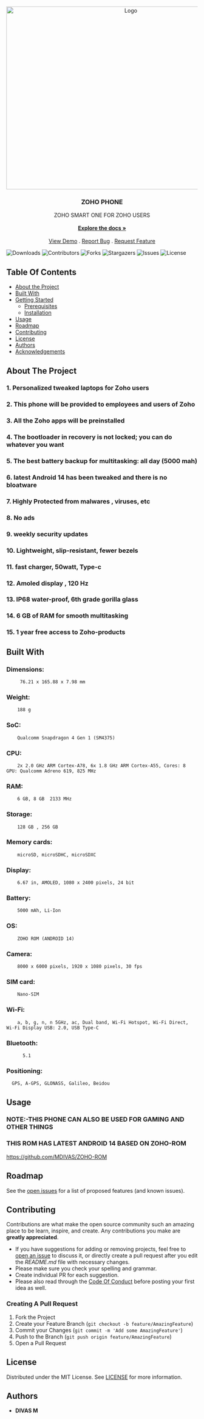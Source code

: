 <br/>
<p align="center">
  <a href="https://github.com/MDIVAS/ZOHO-PHONE">
    <img src="https://cdn.pixabay.com/animation/2022/11/30/19/48/19-48-34-65_512.gif" alt="Logo" width="640" height="480">
  </a>

  <h3 align="center">ZOHO PHONE</h3>

  <p align="center">
    ZOHO SMART ONE FOR ZOHO USERS 
    <br/>
    <br/>
    <a href="https://github.com/MDIVAS/ZOHO-PHONE"><strong>Explore the docs »</strong></a>
    <br/>
    <br/>
    <a href="https://github.com/MDIVAS/ZOHO-PHONE">View Demo</a>
    .
    <a href="https://github.com/MDIVAS/ZOHO-PHONE/issues">Report Bug</a>
    .
    <a href="https://github.com/MDIVAS/ZOHO-PHONE/issues">Request Feature</a>
  </p>
</p>

![Downloads](https://img.shields.io/github/downloads/MDIVAS/ZOHO-PHONE/total) ![Contributors](https://img.shields.io/github/contributors/MDIVAS/ZOHO-PHONE?color=dark-green) ![Forks](https://img.shields.io/github/forks/MDIVAS/ZOHO-PHONE?style=social) ![Stargazers](https://img.shields.io/github/stars/MDIVAS/ZOHO-PHONE?style=social) ![Issues](https://img.shields.io/github/issues/MDIVAS/ZOHO-PHONE) ![License](https://img.shields.io/github/license/MDIVAS/ZOHO-PHONE) 

## Table Of Contents

* [About the Project](#about-the-project)
* [Built With](#built-with)
* [Getting Started](#getting-started)
  * [Prerequisites](#prerequisites)
  * [Installation](#installation)
* [Usage](#usage)
* [Roadmap](#roadmap)
* [Contributing](#contributing)
* [License](#license)
* [Authors](#authors)
* [Acknowledgements](#acknowledgements)

## About The Project

### 1. Personalized tweaked laptops for Zoho users

### 2. This phone  will be provided to employees and users of Zoho

### 3. All the Zoho apps will be preinstalled

### 4. The bootloader in recovery  is not locked; you can do whatever you want

### 5. The best battery backup for multitasking: all day (5000 mah)

### 6. latest Android 14 has been tweaked and there is no bloatware

### 7. Highly Protected from malwares , viruses, etc

### 8. No ads

### 9. weekly security updates

### 10. Lightweight, slip-resistant, fewer bezels

### 11. fast charger, 50watt, Type-c

### 12. Amoled display , 120 Hz

### 13. IP68 water-proof, 6th grade gorilla glass 

### 14. 6 GB of RAM for smooth multitasking 

### 15. 1 year free access to Zoho-products







## Built With
### Dimensions:
       
         76.21 x 165.88 x 7.98 mm
### Weight: 

        188 g
### SoC: 
       
        Qualcomm Snapdragon 4 Gen 1 (SM4375)
### CPU: 

        2x 2.0 GHz ARM Cortex-A78, 6x 1.8 GHz ARM Cortex-A55, Cores: 8 GPU: Qualcomm Adreno 619, 825 MHz
### RAM:  

        6 GB, 8 GB  2133 MHz
### Storage: 
        
        128 GB , 256 GB
### Memory cards: 
  
        microSD, microSDHC, microSDXC
### Display:
 
        6.67 in, AMOLED, 1080 x 2400 pixels, 24 bit
### Battery:
   
        5000 mAh, Li-Ion
### OS: 

        ZOHO ROM (ANDROID 14)
### Camera: 
        
        8000 x 6000 pixels, 1920 x 1080 pixels, 30 fps
### SIM card: 
        
        Nano-SIM
### Wi-Fi: 
        
        a, b, g, n, n 5GHz, ac, Dual band, Wi-Fi Hotspot, Wi-Fi Direct, Wi-Fi Display USB: 2.0, USB Type-C
### Bluetooth: 
          
          5.1
### Positioning: 

      GPS, A-GPS, GLONASS, Galileo, Beidou


## Usage

### NOTE:-THIS PHONE CAN ALSO BE USED FOR GAMING AND OTHER THINGS 

### THIS ROM HAS LATEST ANDROID 14 BASED ON ZOHO-ROM 

https://github.com/MDIVAS/ZOHO-ROM

## Roadmap

See the [open issues](https://github.com/MDIVAS/ZOHO-PHONE/issues) for a list of proposed features (and known issues).

## Contributing

Contributions are what make the open source community such an amazing place to be learn, inspire, and create. Any contributions you make are **greatly appreciated**.
* If you have suggestions for adding or removing projects, feel free to [open an issue](https://github.com/MDIVAS/ZOHO-PHONE/issues/new) to discuss it, or directly create a pull request after you edit the *README.md* file with necessary changes.
* Please make sure you check your spelling and grammar.
* Create individual PR for each suggestion.
* Please also read through the [Code Of Conduct](https://github.com/MDIVAS/ZOHO-PHONE/blob/main/CODE_OF_CONDUCT.md) before posting your first idea as well.

### Creating A Pull Request

1. Fork the Project
2. Create your Feature Branch (`git checkout -b feature/AmazingFeature`)
3. Commit your Changes (`git commit -m 'Add some AmazingFeature'`)
4. Push to the Branch (`git push origin feature/AmazingFeature`)
5. Open a Pull Request

## License

Distributed under the MIT License. See [LICENSE](https://github.com/MDIVAS/ZOHO-PHONE/blob/main/LICENSE.md) for more information.

## Authors

* **DIVAS M** 


